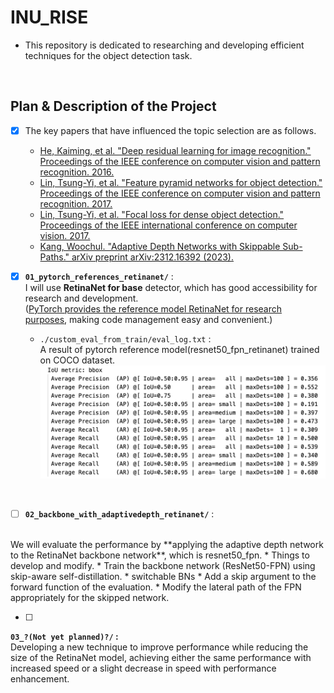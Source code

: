 # INU_RISE

* This repository is dedicated to researching and developing efficient techniques for the object detection task.

</br>

## Plan & Description of the Project
- [X] The key papers that have influenced the topic selection are as follows.
   * [He, Kaiming, et al. "Deep residual learning for image recognition." Proceedings of the IEEE conference on computer vision and pattern recognition. 2016.](https://arxiv.org/abs/1512.03385)
   * [Lin, Tsung-Yi, et al. "Feature pyramid networks for object detection." Proceedings of the IEEE conference on computer vision and pattern recognition. 2017.](https://arxiv.org/abs/1612.03144)
   * [Lin, Tsung-Yi, et al. "Focal loss for dense object detection." Proceedings of the IEEE international conference on computer vision. 2017.](https://arxiv.org/abs/1708.02002)
   * [Kang, Woochul. "Adaptive Depth Networks with Skippable Sub-Paths." arXiv preprint arXiv:2312.16392 (2023).](https://arxiv.org/abs/2312.16392)


- [X] **`01_pytorch_references_retinanet/`** : 
</br>I will use **RetinaNet for base** detector, which has good accessibility for research and development.
</br>([PyTorch provides the reference model RetinaNet for research purposes](https://github.com/pytorch/vision/blob/main/torchvision/models/detection/retinanet.py), making code management easy and convenient.)
   * `./custom_eval_from_train/eval_log.txt` : </br>
   A result of pytorch reference model(resnet50_fpn_retinanet) trained on COCO dataset.
   ![nomsg](./images/01_reference_resnet50_fpn_retinanet_result.png)

</br>

- [ ] **`02_backbone_with_adaptivedepth_retinanet/`** : 
</br>
We will evaluate the performance by **applying the adaptive depth network to the RetinaNet backbone network**, which is resnet50_fpn.
* Things to develop and modify.
   * Train the backbone network (ResNet50-FPN) using skip-aware self-distillation.
   * switchable BNs
   * Add a skip argument to the forward function of the evaluation.
   * Modify the lateral path of the FPN appropriately for the skipped network.

</br>

- [ ] 
**`03_?(Not yet planned)?/` :**</br>
Developing a new technique to improve performance while reducing the size of the RetinaNet model, achieving either the same performance with increased speed or a slight decrease in speed with performance enhancement.